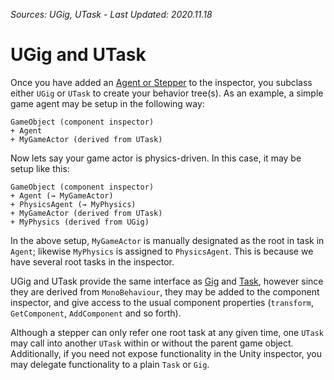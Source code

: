 *Sources: UGig, UTask - Last Updated: 2020.11.18*

# UGig and UTask

Once you have added an [Agent or Stepper](Steppers.md) to the inspector, you subclass either `UGig` or `UTask` to create your behavior tree(s). As an example, a simple game agent may be setup in the following way:

```
GameObject (component inspector)
+ Agent
+ MyGameActor (derived from UTask)
```

Now lets say your game actor is physics-driven. In this case, it may be setup like this:

```
GameObject (component inspector)
+ Agent (→ MyGameActor)
+ PhysicsAgent (→ MyPhysics)
+ MyGameActor (derived from UTask)
+ MyPhysics (derived from UGig)
```

In the above setup, `MyGameActor` is manually designated as the root in task in `Agent`; likewise `MyPhysics` is assigned to `PhysicsAgent`. This is because we have several root tasks in the inspector.

UGig and UTask provide the same interface as [Gig](../Gig.md) and [Task](../Task.md), however since they are derived from `MonoBehaviour`, they may be added to the component inspector, and give access to the usual component properties (`transform`, `GetComponent`, `AddComponent` and so forth).

Although a stepper can only refer one root task at any given time, one `UTask` may call into another `UTask` within or without the parent game object. Additionally, if you need not expose functionality in the Unity inspector, you may delegate functionality to a plain `Task` or `Gig`.
